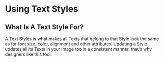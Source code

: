# Using Text Styles
## What Is A Text Style For?
A Text Styles is what makes all Texts that belong to that Style look the same as for font size, color, alignment and other attributes.
Updating a Style updates all its Texts in your image too in a consistent manner, that's why designers like this tool.
